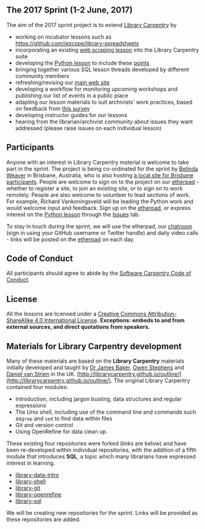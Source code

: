## The 2017 Sprint (1-2 June, 2017)
 The aim of the 2017 sprint project is to extend [Library Carpentry](http://librarycarpentry.github.io/) by 
 - working on incubator lessons such as https://github.com/jezcope/library-spreadsheets
 - incorporating an existing [web scraping lesson](https://github.com/timtomch/library-webscraping) into the Library Carpentry suite
 - developing the [Python lesson](https://github.com/data-lessons/library-python/) to include these [points](https://github.com/data-lessons/library-python/issues/38)
 - bringing together various SQL lesson threads developed by different community members
 - refreshing/revising our [main web site](http://librarycarpentry.github.io/) 
 - developing a workflow for monitoring upcoming workshops and publishing our list of events in a public place
 - adapting our lesson materials to suit archivists' work practices, based on feedback from [this survey](https://docs.google.com/forms/d/e/1FAIpQLSdc9RHNmgffnt9UtLfgIhS_MGUzh0wh-HQNX24wBz5c4mcf1g/viewform)
 - developing instructor guides for our lessons
 - hearing from the librarian/archivist community about issues they want addressed (please raise issues on each individual lesson)
 
## Participants
Anyone with an interest in Library Carpentry material is welcome to take part in the sprint. The project is being co-ordinated for the sprint by [Belinda Weaver](https://github.com/weaverbel) in Brisbane, Australia, who is also hosting [a local site for Brisbane participants](https://ti.to/Mozilla/global-sprint-brisbane). People are welcome to sign on to the project on our [etherpad](http://pad.software-carpentry.org/lc2017) - whether to register a site, to join an existing site, or to sign on to work remotely. People are also welcome to volunteer to lead sections of work. For example, Richard Vankoningsveld will be leading the Python work and would welcome input and feedback. Sign up on the [etherpad](http://pad.software-carpentry.org/lc2017), or express interest on the [Python lesson](https://github.com/data-lessons/library-python/) through the [Issues](https://github.com/data-lessons/library-python/issues/38) tab. 

To stay in touch during the sprint, we will use the etherpad, our [chatroom](https://gitter.im/weaverbel/LibraryCarpentry) (sign in using your GitHub username or Twitter handle) and daily video calls - links will be posted on the [etherpad](http://pad.software-carpentry.org/lc2017) on each day.

## Code of Conduct
All participants should agree to abide by the [Software Carpentry Code of Conduct](http://software-carpentry.org/conduct/).

## License
All the lessons are licensed under a [Creative Commons Attribution-ShareAlike 4.0 International License](http://creativecommons.org/licenses/by-sa/4.0/). **Exceptions: embeds to and from external sources, and direct quotations from speakers.**

## Materials for Library Carpentry development

Many of these materials are based on the **Library Carpentry** materials initially developed and taught by [Dr James Baker](https://github.com/drjwbaker), [Owen Stephens](https://github.com/ostephens) and [Daniel van Strien](https://github.com/davanstrien) in the UK.
[http://librarycarpentry.github.io/outline/](http://librarycarpentry.github.io/outline/). The original Library Carpentry contained four modules:
- Introduction, including jargon busting, data structures and regular expressions
- The Unix shell, including use of the command line and commands such as`grep` and `sed` to find data within files
- Git and version control
- Using OpenRefine for data clean up.

These existing four repositories were forked (links are below) and have been re-developed within individual repositories, with the addition of a fifth module that introduces **SQL**, a topic which many librarians have expressed interest in learning. 

- [library-data-intro](https://github.com/data-lessons/library-data-intro)
- [library-shell](https://github.com/data-lessons/library-shell)
- [library-git](https://github.com/data-lessons/library-git)
- [library-openrefine](https://github.com/data-lessons/library-openrefine)
- [library-sql](https://github.com/data-lessons/library-sql)

We will be creating new repositories for the sprint. Links will be provided as these repositories are added.
